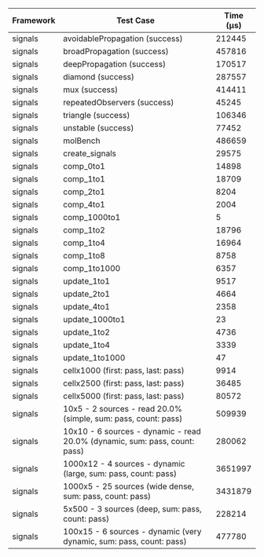| Framework | Test Case | Time (μs) |
| --- | --- | --- |
| signals | avoidablePropagation (success) | 212445 |
| signals | broadPropagation (success) | 457816 |
| signals | deepPropagation (success) | 170517 |
| signals | diamond (success) | 287557 |
| signals | mux (success) | 414411 |
| signals | repeatedObservers (success) | 45245 |
| signals | triangle (success) | 106346 |
| signals | unstable (success) | 77452 |
| signals | molBench | 486659 |
| signals | create_signals | 29575 |
| signals | comp_0to1 | 14898 |
| signals | comp_1to1 | 18709 |
| signals | comp_2to1 | 8204 |
| signals | comp_4to1 | 2004 |
| signals | comp_1000to1 | 5 |
| signals | comp_1to2 | 18796 |
| signals | comp_1to4 | 16964 |
| signals | comp_1to8 | 8758 |
| signals | comp_1to1000 | 6357 |
| signals | update_1to1 | 9517 |
| signals | update_2to1 | 4664 |
| signals | update_4to1 | 2358 |
| signals | update_1000to1 | 23 |
| signals | update_1to2 | 4736 |
| signals | update_1to4 | 3339 |
| signals | update_1to1000 | 47 |
| signals | cellx1000 (first: pass, last: pass) | 9914 |
| signals | cellx2500 (first: pass, last: pass) | 36485 |
| signals | cellx5000 (first: pass, last: pass) | 80572 |
| signals | 10x5 - 2 sources - read 20.0% (simple, sum: pass, count: pass) | 509939 |
| signals | 10x10 - 6 sources - dynamic - read 20.0% (dynamic, sum: pass, count: pass) | 280062 |
| signals | 1000x12 - 4 sources - dynamic (large, sum: pass, count: pass) | 3651997 |
| signals | 1000x5 - 25 sources (wide dense, sum: pass, count: pass) | 3431879 |
| signals | 5x500 - 3 sources (deep, sum: pass, count: pass) | 228214 |
| signals | 100x15 - 6 sources - dynamic (very dynamic, sum: pass, count: pass) | 477780 |
